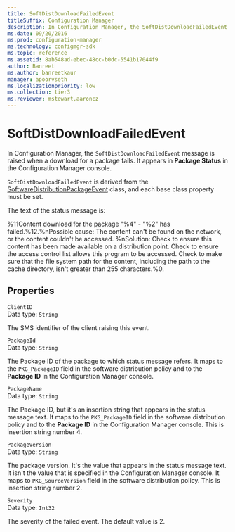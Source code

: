 ```yaml
---
title: SoftDistDownloadFailedEvent
titleSuffix: Configuration Manager
description: In Configuration Manager, the SoftDistDownloadFailedEvent message is raised when a download for a package fails. It appears in Package Status in the Configuration Manager console.
ms.date: 09/20/2016
ms.prod: configuration-manager
ms.technology: configmgr-sdk
ms.topic: reference
ms.assetid: 8ab548ad-ebec-48cc-b0dc-5541b17044f9
author: Banreet
ms.author: banreetkaur
manager: apoorvseth
ms.localizationpriority: low
ms.collection: tier3
ms.reviewer: mstewart,aaroncz 
---
```

# SoftDistDownloadFailedEvent
In Configuration Manager, the `SoftDistDownloadFailedEvent` message is raised when a download for a package fails. It appears in **Package Status** in the Configuration Manager console.  

 `SoftDistDownloadFailedEvent` is derived from the [SoftwareDistributionPackageEvent](../../../../../develop/reference/core/servers/manage/softwaredistributionpackageevent.md) class, and each base class property must be set.  

 The text of the status message is:  

 %11Content download for the package "%4" - "%2" has failed.%12.%nPossible cause: The content can't be found on the network, or the content couldn't be accessed. %nSolution: Check to ensure this content has been made available on a distribution point. Check to ensure the access control list allows this program to be accessed. Check to make sure that the file system path for the content, including the path to the cache directory, isn't greater than 255 characters.%0.  

## Properties  
 `ClientID`  
 Data type: `String`  

 The SMS identifier of the client raising this event.  

 `PackageId`  
 Data type: `String`  

 The Package ID of the package to which status message refers. It maps to the `PKG_PackageID` field in the software distribution policy and to the **Package ID** in the Configuration Manager console.  

 `PackageName`  
 Data type: `String`  

 The Package ID, but it's an insertion string that appears in the status message text. It maps to the `PKG_PackageID` field in the software distribution policy and to the **Package ID** in the Configuration Manager console. This is insertion string number 4.  

 `PackageVersion`  
 Data type: `String`  

 The package version. It's the value that appears in the status message text. It isn't the value that is specified in the Configuration Manager console. It maps to `PKG_SourceVersion` field in the software distribution policy. This is insertion string number 2.  

 `Severity`  
 Data type: `Int32`  

 The severity of the failed event. The default value is 2.  
